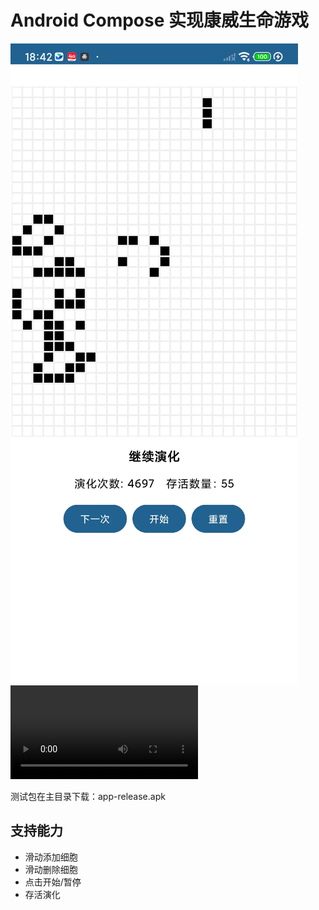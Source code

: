 # Android Compose 实现康威生命游戏

![截图预览.png](resources/img.png)
![视频预览](resources/ConveyGamePreview.mp4)

测试包在主目录下载：app-release.apk

## 支持能力

- 滑动添加细胞
- 滑动删除细胞
- 点击开始/暂停
- 存活演化

